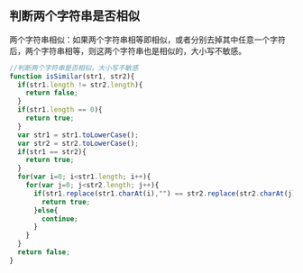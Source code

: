 ## 判断两个字符串是否相似
两个字符串相似：如果两个字符串相等即相似，或者分别去掉其中任意一个字符后，两个字符串相等，则这两个字符串也是相似的，大小写不敏感。
```javascript
//判断两个字符串是否相似，大小写不敏感
function isSimilar(str1, str2){
  if(str1.length != str2.length){
    return false;
  }
  if(str1.length == 0){
    return true;
  }
  var str1 = str1.toLowerCase();
  var str2 = str2.toLowerCase();
  if(str1 == str2){
    return true;
  }
  for(var i=0; i<str1.length; i++){
    for(var j=0; j<str2.length; j++){
      if(str1.replace(str1.charAt(i),"") == str2.replace(str2.charAt(j),"")){
        return true;
      }else{
        continue;
      }
    }
  }
  return false;
}
```
